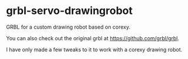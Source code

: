 # grbl-servo-drawingrobot
GRBL for a custom drawing robot based on corexy.
 
You can also check out the original grbl at https://github.com/grbl/grbl.  

I have only made a few tweaks to it to work with a corexy drawing robot.
